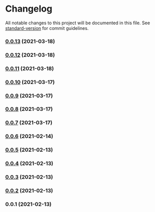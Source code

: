 # Changelog

All notable changes to this project will be documented in this file. See [standard-version](https://github.com/conventional-changelog/standard-version) for commit guidelines.

### [0.0.13](https://github.com/mbonig/rds-tools/compare/v0.0.12...v0.0.13) (2021-03-18)

### [0.0.12](https://github.com/mbonig/rds-tools/compare/v0.0.11...v0.0.12) (2021-03-18)

### [0.0.11](https://github.com/mbonig/rds-tools/compare/v0.0.10...v0.0.11) (2021-03-18)

### [0.0.10](https://github.com/mbonig/rds-tools/compare/v0.0.9...v0.0.10) (2021-03-17)

### [0.0.9](https://github.com/mbonig/rds-tools/compare/v0.0.8...v0.0.9) (2021-03-17)

### [0.0.8](https://github.com/mbonig/rds-tools/compare/v0.0.7...v0.0.8) (2021-03-17)

### [0.0.7](https://github.com/mbonig/rds-tools/compare/v0.0.6...v0.0.7) (2021-03-17)

### [0.0.6](https://github.com/mbonig/rds-tools/compare/v0.0.5...v0.0.6) (2021-02-14)

### [0.0.5](https://github.com/mbonig/rds-tools/compare/v0.0.4...v0.0.5) (2021-02-13)

### [0.0.4](https://github.com/mbonig/rds-tools/compare/v0.0.3...v0.0.4) (2021-02-13)

### [0.0.3](https://github.com/mbonig/rds-tools/compare/v0.0.2...v0.0.3) (2021-02-13)

### [0.0.2](https://github.com/mbonig/rds-tools/compare/v0.0.1...v0.0.2) (2021-02-13)

### 0.0.1 (2021-02-13)
